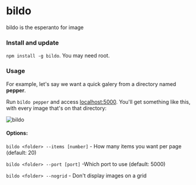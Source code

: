 # bildo
bildo is the esperanto for image

### Install and update

`npm install -g bildo`. You may need root.

### Usage

For example, let's say we want a quick galery from a directory named **pepper**. 

Run `bildo pepper` and access [localhost:5000](http://localhost:5000). You'll get something like this, with every image that's on that directory:

![bildo](http://a.pomf.se/eptqdf.png)

#### Options:

`bildo <folder> --items [number]` - How many items you want per page (default: 20)

`bildo <folder> --port [port]` -Which port to use (default: 5000)

`bildo <folder> --nogrid` - Don't display images on a grid
